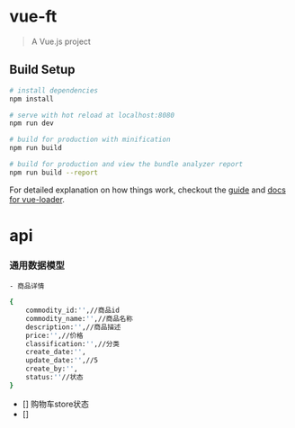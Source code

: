 ﻿# vue-ft

> A Vue.js project

## Build Setup

``` bash
# install dependencies
npm install

# serve with hot reload at localhost:8080
npm run dev

# build for production with minification
npm run build

# build for production and view the bundle analyzer report
npm run build --report
```

For detailed explanation on how things work, checkout the [guide](http://vuejs-templates.github.io/webpack/) and [docs for vue-loader](http://vuejs.github.io/vue-loader).


# api
### 通用数据模型
    - 商品详情
``` bash
{
    commodity_id:'',//商品id
    commodity_name:'',//商品名称
    description:'',//商品描述
    price:'',//价格
    classification:'',//分类
    create_date:'',
    update_date:'',//5
    create_by:'',
    status:''//状态
}
```


- [] 购物车store状态
- [] 
